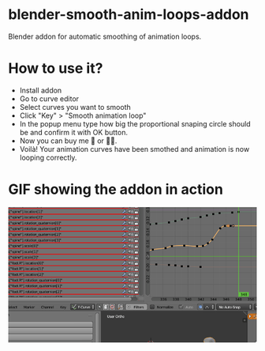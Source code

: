 # blender-smooth-anim-loops-addon
Blender addon for automatic smoothing of animation loops.

# How to use it?

* Install addon
* Go to curve editor
* Select curves you want to smooth
* Click "Key" > "Smooth animation loop"
* In the popup menu type how big the proportional snaping circle should be and confirm it with OK button.
* Now you can buy me 🍺 or 🍺🍺.
* Voilà! Your animation curves have been smothed and animation is now looping correctly.

# GIF showing the addon in action
![Addon in action](https://raw.githubusercontent.com/RootKiller/blender-smooth-anim-loops-addon/master/readme/addon.gif)




